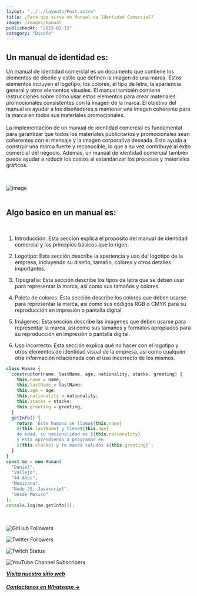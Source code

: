 ```yaml
---
layout: "../../layouts/Post.astro"
title: ¿Para que sirve un Manual de Identidad Comercial?
image: /images/manual
publishedAt: "2023-02-15"
category: "Diseño"
---
```


## Un manual de identidad es:

Un manual de identidad comercial es un documento que contiene los elementos de diseño y estilo que definen la imagen de una marca. Estos elementos incluyen el logotipo, los colores, el tipo de letra, la apariencia general y otros elementos visuales. El manual también contiene instrucciones sobre cómo usar estos elementos para crear materiales promocionales consistentes con la imagen de la marca. El objetivo del manual es ayudar a los diseñadores a mantener una imagen coherente para la marca en todos sus materiales promocionales.
<br>
<br>
La implementación de un manual de identidad comercial es fundamental para garantizar que todos los materiales publicitarios y promocionales sean coherentes con el mensaje y la imagen corporativa deseada. Esto ayuda a construir una marca fuerte y reconocible, lo que a su vez contribuye al éxito comercial del negocio. Además, un manual de identidad comercial también puede ayudar a reducir los costos al estandarizar los procesos y materiales gráficos.

<br>

![image](https://images.unsplash.com/photo-1518893494013-481c1d8ed3fd?ixlib=rb-4.0.3&ixid=MnwxMjA3fDB8MHxwaG90by1wYWdlfHx8fGVufDB8fHx8&auto=format&fit=crop&w=1170&q=80)
<br>
<br>

## Algo basíco en un manual es:

<br>

1. Introducción: Esta sección explica el propósito del manual de identidad comercial y los principios básicos que lo rigen.

1. Logotipo: Esta sección describe la apariencia y uso del logotipo de la empresa, incluyendo su diseño, tamaño, colores y otros detalles importantes.

1. Tipografía: Esta sección describe los tipos de letra que se deben usar para representar la marca, así como sus tamaños y colores.

1. Paleta de colores: Esta sección describe los colores que deben usarse para representar la marca, así como sus códigos RGB o CMYK para su reproducción en impresión o pantalla digital.

1. Imágenes: Esta sección describe las imágenes que deben usarse para representar la marca, así como sus tamaños y formatos apropiados para su reproducción en impresión o pantalla digital.

1. Uso incorrecto: Esta sección explica qué no hacer con el logotipo y otros elementos de identidad visual de la empresa, así como cualquier otra información relacionada con el uso incorrecto de los mismos.
   <br/>

```js
class Human {
  constructor(name, lastName, age, nationality, stacks, greeting) {
    this.name = name;
    this.lastName = lastName;
    this.age = age;
    this.nationality = nationality;
    this.stacks = stacks;
    this.greeting = greeting;
  }
  getInfo() {
    return `Este humano se llama${this.name}
    ${this.lastName} y tiene${this.age}
    de edad, su nacionalidad es ${this.nationality}
    y esta aprendiendo a programar en 
    ${this.stacks} y te manda saludos ${this.greeting}`;
  }
}
const me = new Human(
  "Daniel",
  "Vallejo",
  "44 Años",
  "Mexicana",
  "Node JS, Javascript",
  "desde Mexico"
);
console.log(me.getInfo());
```

<br/>

![GitHub Followers](https://img.shields.io/github/followers/DanyVeneno?style=social)

![Twitter Followers](https://img.shields.io/twitter/follow/venenodigital?style=social)

![Twitch Status](https://img.shields.io/twitch/status/yehiibhii?style=social)

![YouTube Channel Subscribers](https://img.shields.io/youtube/channel/subscribers/UC8UhdMAKJX56O2PY8kzBIlw?style=social)

[**_Visita nuestro sitio web_**](https://juanitovenenoestudio.netlify.app/)

<a
    href="https://wa.me/5610731990?text=Hola%20me%20interesan%20tus%20servicios%20de%20desarrollo%20web"
    id="llamada"
    target="_blank"
      ><h5>Contactanos en Whatsapp →</h5></a>
